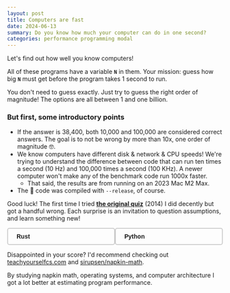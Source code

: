 ```yaml
---
layout: post
title: Computers are fast
date: 2024-06-13
summary: Do you know how much your computer can do in one second?
categories: performance programming modal
---
```


Let's find out how well you know computers!

All of these programs have a variable **`N`** in them. Your mission: guess how big **`N`** must get before the program takes 1 second to run.

You don't need to guess exactly. Just try to guess the right order of magnitude!
The options are all between 1 and one billion.

### But first, some introductory points

- If the answer is 38,400, both 10,000 and 100,000 are considered correct answers.
  The goal is to not be wrong by more than 10x, one order of magnitude 🤓.
- We know computers have different disk & network & CPU speeds! We're trying to understand the difference between code that can run ten times a second (10 Hz) and 100,000 times a second (100 KHz). A newer computer won't make any of the benchmark code run 1000x faster.
  - That said, the results are from running on an 2023 Mac M2 Max.
- The 🦀 code was compiled with `--release`, of course.

Good luck! The first time I tried [**the original quiz**](https://computers-are-fast.github.io/) (2014) I did decently but got a handful wrong. Each surprise is an invitation to question assumptions, and learn something new!

<!-- Quiz -->
<div class="quiz-container">
    <div id="language-selector">
        <div id="btn-rust" class="toggle-button" onclick="handleButtonClick('rust')"><strong>Rust</strong></div>
        <div id="btn-python" class="toggle-button" onclick="handleButtonClick('python')"><strong>Python</strong></div>
    </div>
    <div class="score-container" id="score-container">
        <strong>Score:</strong> <span id="score">0</span>/<span id="answered">0</span><br>
        <strong>Unanswered:</strong> <span id="unanswered">0</span>
    </div>
    <div id="quiz"></div>
</div>

<link rel="stylesheet" href="https://cdnjs.cloudflare.com/ajax/libs/highlight.js/11.9.0/styles/night-owl.min.css">
<script src="https://cdnjs.cloudflare.com/ajax/libs/highlight.js/11.9.0/highlight.min.js"></script>
<script src="https://cdnjs.cloudflare.com/ajax/libs/highlight.js/11.9.0/languages/python.min.js"></script>
<script src="https://cdnjs.cloudflare.com/ajax/libs/highlight.js/11.9.0/languages/rust.min.js"></script>
<script src="https://cdn.jsdelivr.net/npm/@tsparticles/confetti@3.0.3/tsparticles.confetti.bundle.min.js"></script>
<script>
    const pyQuestions = [{"name": "bench_dict_mutation", "platform": "macOS-13.4-arm64-arm-64bit", "py_version": "3.11.7 (v3.11.7:fa7a6f2303, Dec  4 2023, 15:22:56) [Clang 13.0.0 (clang-1300.0.29.30)]", "py_version_trio": "3.11.7", "answer": 10000000, "answer_duration_ms": 998.5780334100127, "estimated_n": 29654986, "bench_source": "d = {}\nmax_entries = 1000\nfor i in range(n):\n    d[i % max_entries] = i", "bench_doc": "Number to guess: How many entries can we add to a dictionary in a second?", "hints": []}, {"name": "bench_loop", "platform": "macOS-13.4-arm64-arm-64bit", "py_version": "3.11.7 (v3.11.7:fa7a6f2303, Dec  4 2023, 15:22:56) [Clang 13.0.0 (clang-1300.0.29.30)]", "py_version_trio": "3.11.7", "answer": 100000000, "answer_duration_ms": 999.0589584223926, "estimated_n": 111447253, "bench_source": "for _ in range(n):\n    pass", "bench_doc": "Number to guess: How many iterations of an empty loop can we go through in a second?\n", "hints": ["A CPU can execute around a few billion instructions per second."]}, {"name": "bench_parse_http_request", "platform": "macOS-13.4-arm64-arm-64bit", "py_version": "3.11.7 (v3.11.7:fa7a6f2303, Dec  4 2023, 15:22:56) [Clang 13.0.0 (clang-1300.0.29.30)]", "py_version_trio": "3.11.7", "answer": 10000, "answer_duration_ms": 1016.977958381176, "estimated_n": 81029, "bench_source": "class HTTPRequest(BaseHTTPRequestHandler):\n    def __init__(self, request_text):\n        self.rfile = BytesIO(request_text)\n        self.raw_requestline = self.rfile.readline()\n        self.error_code = self.error_message = None\n        self.parse_request()\n\n    def send_error(self, code, message):\n        self.error_code = code\n        self.error_message = message\n\nrequest_text = b\"\"\"GET / HTTP/1.1\nHost: localhost:8001\nConnection: keep-alive\nAccept: text/html,application/xhtml+xml,application/xml;q=0.9,image/webp,*/*;q=0.8\nUpgrade-Insecure-Requests: 1\nUser-Agent: Mozilla/5.0 (Macintosh; Intel Mac OS X 10_10_5) AppleWebKit/537.36 (KHTML, like Gecko) Chrome/45.0.2454.85 Safari/537.36\nAccept-Encoding: gzip, deflate, sdch\nAccept-Language: en-GB,en-US;q=0.8,en;q=0.6\n\"\"\"\nfor _ in range(n):\n    _ = HTTPRequest(request_text)", "bench_doc": "Number to guess: How many HTTP GET requests can we parse in a second?", "hints": []}, {"name": "bench_run_python", "platform": "macOS-13.4-arm64-arm-64bit", "py_version": "3.11.7 (v3.11.7:fa7a6f2303, Dec  4 2023, 15:22:56) [Clang 13.0.0 (clang-1300.0.29.30)]", "py_version_trio": "3.11.7", "answer": 10, "answer_duration_ms": 939.4294084049761, "estimated_n": 82, "bench_source": "for _ in range(n):\n    subprocess.run(\"python3 -c ''\", shell=True, check=True)", "bench_doc": "Number to guess: How many times can we start the Python interpreter in a second?", "hints": ["This is much less than 100 million :)"]}, {"name": "bench_write_to_disk", "platform": "macOS-13.4-arm64-arm-64bit", "py_version": "3.11.7 (v3.11.7:fa7a6f2303, Dec  4 2023, 15:22:56) [Clang 13.0.0 (clang-1300.0.29.30)]", "py_version_trio": "3.11.7", "answer": 1000000000, "answer_duration_ms": 1080.6438165716827, "estimated_n": 3862626348, "bench_source": "def cleanup(f, name):\n    f.flush()\n    os.fsync(f.fileno())\n    f.close()\n    try:\n        os.remove(name)\n    except OSError:\n        pass\n\nchunk_size = 1_000_000  # 1 megabyte\ndata_chunk = b\"a\" * chunk_size\nname = \"/tmp/bench-write-to-disk\"\nbytes_written = 0\nwith open(name, 'wb') as f:\n    while bytes_written < n:\n        written = f.write(data_chunk)\n        bytes_written += chunk_size\n        assert written == chunk_size, \"incomplete disk write\"\n    cleanup(f, name)", "bench_doc": "Number to guess: How many bytes can we write to an output file in a second?", "hints": ["we make sure everything is sync'd to disk before exiting"]}, {"name": "bench_write_to_memory", "platform": "macOS-13.4-arm64-arm-64bit", "py_version": "3.11.7 (v3.11.7:fa7a6f2303, Dec  4 2023, 15:22:56) [Clang 13.0.0 (clang-1300.0.29.30)]", "py_version_trio": "3.11.7", "answer": 1000000000, "answer_duration_ms": 1060.419808421284, "estimated_n": 10281010020, "bench_source": "chunk_size = 1_000_000  # 1 megabyte\ndata_chunk = \"a\" * chunk_size\noutput = StringIO()\nbytes_written = 0\nwhile bytes_written < n:\n    _ = output.write(data_chunk)\n    bytes_written += chunk_size\noutput.getvalue()", "bench_doc": "Number to guess: How many bytes can we write to a string in memory in a second?", "hints": []}];
    const rustQuestions = [{"name":"bench_loop","platform":"Darwin-13.4-arm64","lang_version":"","answer":1000000000,"answer_duration_ms":290.0,"estimated_n":3448275862,"bench_source":"{ for _ in 0 .. n { black_box(()); } }","bench_doc":" Number to guess: How many iterations of an empty loop can we go through in a second?","hints":["A CPU can execute around a few billion instructions per second."],"language":"rust"},{"name":"bench_dict_mutation","platform":"Darwin-13.4-arm64","lang_version":"","answer":100000000,"answer_duration_ms":822.0,"estimated_n":121654501,"bench_source":"{\n    let mut m = HashMap :: new(); let max_entries = 1000; for i in 0 .. n\n    { m.insert(i % max_entries, i); }\n}","bench_doc":" Number to guess: How many entries can we add to a std::HashMap in a second?","hints":null,"language":"rust"},{"name":"bench_download_webpage","platform":"Darwin-13.4-arm64","lang_version":"","answer":1,"answer_duration_ms":136.0,"estimated_n":7,"bench_source":"{\n    for _ in 0 .. n\n    {\n        let mut stream = TcpStream :: connect(\"google.com:80\").unwrap(); let\n        request =\n        \"GET / HTTP/1.1\\r\\nHost: google.com\\r\\nConnection: close\\r\\n\\r\\n\";\n        stream.write_all(request.as_bytes()).unwrap(); let mut response =\n        String :: new(); stream.read_to_string(& mut response).unwrap();\n    }\n}","bench_doc":" Number to guess: How many times can we download google.com in a second?","hints":null,"language":"rust"},{"name":"bench_run_python","platform":"Darwin-13.4-arm64","lang_version":"","answer":10,"answer_duration_ms":107.0,"estimated_n":93,"bench_source":"{\n    for _ in 0 .. n\n    {\n        let mut child = std :: process :: Command ::\n        new(\"python3\").args([\"-c\",\n        \"''\"]).spawn().expect(\"failed to execute child\"); let ecode =\n        child.wait().expect(\"failed to wait on child\"); assert!\n        (ecode.success());\n    }\n}","bench_doc":" Number to guess: How many times can we start the Python interpreter in a second?","hints":["This is much less than 100 million :)"],"language":"rust"},{"name":"bench_write_to_disk","platform":"Darwin-13.4-arm64","lang_version":"","answer":1000000000,"answer_duration_ms":447.0,"estimated_n":2237136465,"bench_source":"{\n    const CHUNK_SIZE : usize = 1_000_000; let data_chunk : [u8; CHUNK_SIZE] =\n    [b'a'; CHUNK_SIZE]; let mut f = std :: fs :: File ::\n    create(\"/tmp/bench-write-to-disk\").unwrap(); let mut bytes_written = 0;\n    while bytes_written < n\n    {\n        let written = f.write(& data_chunk).unwrap(); bytes_written +=\n        CHUNK_SIZE as u64; assert_eq!\n        (written, CHUNK_SIZE, \"incomplete disk write\");\n    } f.sync_all().unwrap();\n}","bench_doc":" Number to guess: How many bytes can we write to an output file in a second?","hints":null,"language":"rust"},{"name":"bench_write_to_memory","platform":"Darwin-13.4-arm64","lang_version":"","answer":1000000000,"answer_duration_ms":179.0,"estimated_n":1291624882,"bench_source":"{\n    const CHUNK_SIZE : usize = 1_000_000; let data_chunk : [u8; CHUNK_SIZE] =\n    [b'a'; CHUNK_SIZE]; let mut buffer : Vec < u8 > = vec! []; let mut\n    bytes_written = 0; while bytes_written < n\n    { buffer.extend(& data_chunk); bytes_written += CHUNK_SIZE as u64; }\n    assert! (buffer.len() >= n as usize);\n}","bench_doc":" Number to guess: How many bytes can we write to a string in memory in a second?","hints":null,"language":"rust"}];
    const options = [1, 10, 100, 1000, 10000, 100000, 1000000, 10000000, 100000000, 1000000000].map((n) => n.toLocaleString());
    let score = 0;
    let answered = 0;
    let unanswered = 0;
    function handleButtonClick(language) {
        const buttons = document.querySelectorAll('.toggle-button');
        buttons.forEach(button => button.classList.remove('selected'));
        const selectedButton = document.getElementById(`btn-${language}`);
        selectedButton.classList.add('selected');
        createQuiz(language);
    }
    function createQuiz(language) {
        const questions = language == 'python' ? pyQuestions : rustQuestions;
        /* Reset counters, score-box. */
        score = 0;
        answered = 0;
        unanswered = questions.length;
        document.getElementById('score').textContent = score;
        document.getElementById('answered').textContent = answered;
        document.getElementById('unanswered').textContent = unanswered;
        updateScoreColor();
        const quizContainer = document.getElementById('quiz');
        quizContainer.innerHTML = ''; /* reset */
        questions.forEach((question, index) => {
            const questionDiv = document.createElement('div');
            questionDiv.className = 'question';
            const questionHeading = document.createElement('h3');
            questionHeading.textContent = question.name;
            questionDiv.appendChild(questionHeading);
            const questionText = document.createElement('p');
            questionText.textContent = question.bench_doc;
            questionDiv.appendChild(questionText);
            if (question.hints && question.hints.length > 0) {
                const questionHints = document.createElement('div');
                questionHints.classList.add('hover-reveal');
                let hoverText = fromHTML('<span class="hover-text"><em>Hints</em></span>');
                const questionHintsUL = document.createElement('ul');
                questionHintsUL.classList.add('hover-content');
                question.hints.forEach(hint => {
                    const li = document.createElement('li');
                    li.textContent = hint;
                    questionHintsUL.appendChild(li);
                });
                questionHints.appendChild(hoverText);
                questionHints.appendChild(questionHintsUL);
                questionDiv.appendChild(questionHints);
            }
            const questionPre = document.createElement('pre');
            const questionCode = document.createElement('code');
            questionPre.appendChild(questionCode);
            questionCode.textContent = question.bench_source;
            questionCode.classList.add(`language-${language}`);
            questionDiv.appendChild(questionPre);
            const optionsDiv = document.createElement('div');
            optionsDiv.className = 'options';
            options.forEach(option => {
                const button = document.createElement('button');
                button.textContent = option;
                button.onclick = () => checkAnswer(language, button, question.answer, question.estimated_n, questionDiv);
                optionsDiv.appendChild(button);
            });
            questionDiv.appendChild(optionsDiv);
            quizContainer.appendChild(questionDiv);
        });
        document.getElementById('unanswered').textContent = unanswered;
        hljs.highlightAll();
    }
    function checkAnswer(language, button, correctAnswer, exactAnswer, questionDiv) {
        const allButtons = button.parentElement.children;
        for (let btn of allButtons) {
            const btnAnswer = parseInt(btn.textContent.replace(/,/g, ''));
            btn.disabled = true;
            if (btnAnswer === correctAnswer) {
                btn.classList.add('correct');
            } else if ((correctAnswer < exactAnswer) && (btnAnswer / 10) == correctAnswer) {
                btn.classList.add('correct');
            } else if ((correctAnswer > exactAnswer) && (btnAnswer * 10) == correctAnswer) {
                btn.classList.add('correct');
            }
        }
        const givenAnswer = parseInt(button.textContent.replace(/,/g, ''));
        console.log(`correct: ${correctAnswer} exact: ${exactAnswer} given: ${givenAnswer}; 1: ${(givenAnswer / 10) == correctAnswer} 2: ${(givenAnswer * 10) == correctAnswer}`);
        /* correct: 10 exact: 82 given: 100 */
        if (givenAnswer === correctAnswer) {
            score++;
            document.getElementById('score').textContent = score;
        } else if ((correctAnswer < exactAnswer) && (givenAnswer / 10) == correctAnswer) {
            score++;
            document.getElementById('score').textContent = score;
        } else if ((correctAnswer > exactAnswer) && (givenAnswer * 10) == correctAnswer) {
            score++;
            document.getElementById('score').textContent = score;
        } else {
            button.classList.add('wrong');
        }
        unanswered--;
        answered++;
        document.getElementById('score').textContent = score;
        document.getElementById('answered').textContent = answered;
        document.getElementById('unanswered').textContent = unanswered;
        /* Show exact answer now that user has submitted their guess */ 
        const exactAnswerText = document.createElement('p');
        exactAnswerText.className = 'exact-answer';
        exactAnswerText.innerHTML = `<strong>Answer:</strong> ${exactAnswer.toLocaleString()}`;
        questionDiv.appendChild(exactAnswerText);
        updateScoreColor();
        /* Celebrate perfect score! */
        if (unanswered === 0 && score === answered) {
            const langColors = language == "python" ? ["FFDE57", "4584B6"] : ["B7410E", "0EB7A1", "0A8071", "B77F0E"];
            confetti({
                particleCount: 100,
                spread: 70,
                origin: { y: 0.6 },
                colors: langColors,
            });
        }
    }
    /* 
    Give user feedback on their performance by coloring the score box according to % of
    correct guesses.
    */
    function updateScoreColor() {
        const scoreElement = document.getElementById('score-container');
        const percentage = score / answered;
        const green = Math.floor(percentage * 200);
        const red = Math.floor((1 - percentage) * 200);
        scoreElement.style.color = `rgb(${red}, ${green}, 50)`;
    }
    /**
     * @param {String} HTML representing a single element.
     * @param {Boolean} flag representing whether or not to trim input whitespace, defaults to true.
     * @return {Element | HTMLCollection | null}
     */
    function fromHTML(html, trim = true) {
        html = trim ? html.trim() : html;
        if (!html) return null;
        /* Then set up a new template element. */
        const template = document.createElement('template');
        template.innerHTML = html;
        const result = template.content.children;
        /* Then return either an HTMLElement or HTMLCollection,
        based on whether the input HTML had one or more roots. */
        if (result.length === 1) return result[0];
        return result;
    }
    createQuiz('python');
</script>
<!-- End Quiz -->

Disappointed in your score? I'd recommend checking out [teachyourselfcs.com](https://teachyourselfcs.com/) and [sirupsen/napkin-math](https://github.com/sirupsen/napkin-math).

By studying napkin math, operating systems, and computer architecture I got a lot better at estimating
program performance.

<style>
    .quiz-container {
        margin: 0 auto;
        font-family: Arial, sans-serif;
    }
    .question {
        margin-bottom: 20px;
        padding: 10px;
        border: 1px solid #ddd;
        border-radius: 5px;
    }
    .options button {
        margin: 5px;
        padding: 10px;
        font-size: 16px;
        cursor: pointer;
        border-style: solid;
        border-width: 1px;
        border-radius: 0.25em;
        border-color: hsla(0, 0%, 0%, .2);
    }
    .correct {
        background-color: green;
        color: white;
    }
    .wrong {
        background-color: red;
        color: white;
    }
    pre {
        padding: 0;
    }
    .score-container {
        position: fixed;
        right: 5em;
        top: 50%;
        transform: translateY(-50%);
        padding: 20px;
        background: #f8f8f8;
        border: 1px solid #ddd;
        border-radius: 5px;
        box-shadow: 0 0 10px rgba(0,0,0,0.1);
        font-size: 18px;
    }
    .exact-answer {
        margin-top: 10px;
        color: #333;
    }
    .hover-reveal {
        position: relative;
        display: inline-block;
        cursor: pointer;
        margin-bottom: 10px;
        background-color: #B6D0E2;
        border-radius: 3px;
    }

    .hover-reveal .hover-content {
        display: none;
        z-index: 1;
        color: #f9f9f9;
        padding: 5px;
        margin-left: 15px;
    }

    .hover-reveal:hover .hover-content {
        display: block;
    }

    .hover-reveal .hover-text {
        display: inline-block;
        color: white;
        padding: 5px;
    }

    .hover-reveal:hover .hover-text {
        display: none;
    }

    .hover-reveal ul {
        margin-bottom: 0;
        padding-right: 0.5em;
    }
    #language-selector {
        display: flex;
        justify-content: space-between;
        margin-bottom: 0.5em;
    }
    .toggle-button {
        display: inline-block;
        padding: 10px 20px;
        border: 2px solid #ccc;
        border-radius: 5px;
        cursor: pointer;
        user-select: none;
        width: 43%;
    }
    .selected {
        background-color: #007bff;
        color: white;
        border-color: #007bff;
    }
    @media screen and (max-width: 1268px) {
        #score-container {
            display: none;
        }
    }
</style>
